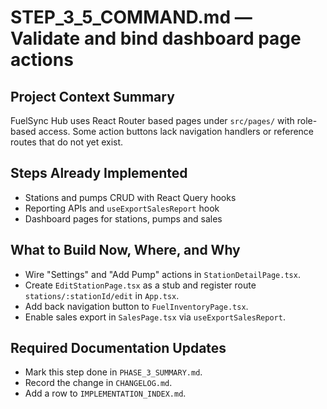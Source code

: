 # STEP_3_5_COMMAND.md — Validate and bind dashboard page actions

## Project Context Summary
FuelSync Hub uses React Router based pages under `src/pages/` with role-based access. Some action buttons lack navigation handlers or reference routes that do not yet exist.

## Steps Already Implemented
- Stations and pumps CRUD with React Query hooks
- Reporting APIs and `useExportSalesReport` hook
- Dashboard pages for stations, pumps and sales

## What to Build Now, Where, and Why
- Wire "Settings" and "Add Pump" actions in `StationDetailPage.tsx`.
- Create `EditStationPage.tsx` as a stub and register route `stations/:stationId/edit` in `App.tsx`.
- Add back navigation button to `FuelInventoryPage.tsx`.
- Enable sales export in `SalesPage.tsx` via `useExportSalesReport`.

## Required Documentation Updates
- Mark this step done in `PHASE_3_SUMMARY.md`.
- Record the change in `CHANGELOG.md`.
- Add a row to `IMPLEMENTATION_INDEX.md`.
